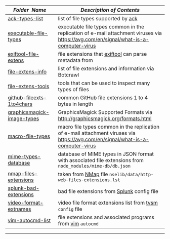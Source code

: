|&nbsp;&nbsp;&nbsp;&nbsp;_Folder&nbsp;&nbsp;Name_&nbsp;&nbsp;&nbsp;&nbsp;| _Description of Contents_
|:----------------|--------------------------------------------------------------------------------------------------------------------------------------------------------
| [ack-types-list](ack-types-list.md) | list of file types supported by [ack](https://beyondgrep.com "ack is a tool like grep, optimized for programmers")  
| [executable-file-types](executable-file-types.txt) | executable file types common in the replication of e-mail attachment viruses via <https://avg.com/en/signal/what-is-a-computer-virus>  
| [exiftool-file-extens](exiftool-file-extens.txt) |  file extensions that [exiftool](https://www.sno.phy.queensu.ca/~phil/exiftool/ "ExifTool by Phil Harvey") can parse metadata from  
| [file-extens-info](file-extens-info.txt.xz) |  list of file extensions and information via Botcrawl  
| [file-extens-tools](file-extens-tools.txt) |  tools that can be used to inspect many types of files  
| [github-fileexts-1to4chars](github-fileexts-1to4chars.txt) |  common GitHub file extensions 1 to 4 bytes in length  
| [graphicsmagick-image-types](graphicsmagick-image-types.txt) | GraphicsMagick Supported Formats via <http://graphicsmagick.org/formats.html>
| [macro-file-types](macro-file-types.txt) | macro file types common in the replication of e-mail attachment viruses via <https://avg.com/en/signal/what-is-a-computer-virus>  
| [mime-types-database](mime-types-database.json) | database of MIME types in JSON format with associated file extensions from `node_modules/mime-db/db.json`  
| [nmap-files-extensions](nmap-files-extensions.txt) |  taken from [NMap](https://nmap.org) file `nselib/data/http-web-files-extensions.lst`  
| [splunk-bad-extensions](splunk-bad-extensions.txt) | bad file extensions from [Splunk](https://splunk.com) config file  
| [video-format-extnames](video-format-extnames.txt) | video file format extensions list from [tvsm](https://github.com/TonCherAmi/tvsm "A simple command-line TV show manager.") `config` file  
| [vim-autocmd-list](vim-autocmd-list.txt) |  file extensions and associated programs from [vim](https://www.vim.org) `autocmd`  

* * *

